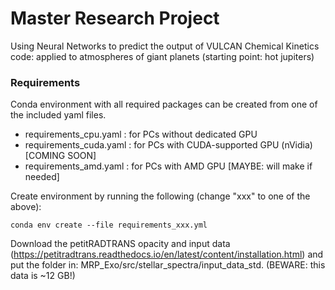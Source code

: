# Master Research Project
Using Neural Networks to predict the output of VULCAN Chemical Kinetics code: applied to atmospheres of giant planets (starting point: hot jupiters)

### Requirements
Conda environment with all required packages can be created from one of the included yaml files.
- requirements_cpu.yaml : for PCs without dedicated GPU
- requirements_cuda.yaml : for PCs with CUDA-supported GPU (nVidia) [COMING SOON]
- requirements_amd.yaml : for PCs with AMD GPU [MAYBE: will make if needed]

Create environment by running the following (change "xxx" to one of the above):

```
conda env create --file requirements_xxx.yml
```

Download the petitRADTRANS opacity and input data (https://petitradtrans.readthedocs.io/en/latest/content/installation.html) and put the folder in: MRP_Exo/src/stellar_spectra/input_data_std. (BEWARE: this data is ~12 GB!)
